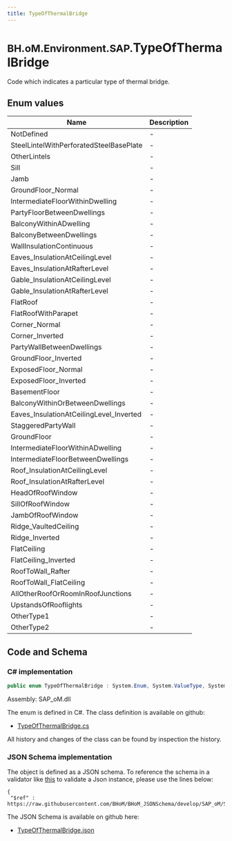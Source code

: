 ```yaml
---
title: TypeOfThermalBridge
---
```


# <small>BH.oM.Environment.SAP.</small>**TypeOfThermalBridge**

Code which indicates a particular type of thermal bridge.

## Enum values

| Name            | Description                                                    |
|-----------------|----------------------------------------------------------------|
| NotDefined |  -  |
| SteelLintelWithPerforatedSteelBasePlate |  -  |
| OtherLintels |  -  |
| Sill |  -  |
| Jamb |  -  |
| GroundFloor_Normal |  -  |
| IntermediateFloorWithinDwelling |  -  |
| PartyFloorBetweenDwellings |  -  |
| BalconyWithinADwelling |  -  |
| BalconyBetweenDwellings |  -  |
| WallInsulationContinuous |  -  |
| Eaves_InsulationAtCeilingLevel |  -  |
| Eaves_InsulationAtRafterLevel |  -  |
| Gable_InsulationAtCeilingLevel |  -  |
| Gable_InsulationAtRafterLevel |  -  |
| FlatRoof |  -  |
| FlatRoofWithParapet |  -  |
| Corner_Normal |  -  |
| Corner_Inverted |  -  |
| PartyWallBetweenDwellings |  -  |
| GroundFloor_Inverted |  -  |
| ExposedFloor_Normal |  -  |
| ExposedFloor_Inverted |  -  |
| BasementFloor |  -  |
| BalconyWithinOrBetweenDwellings |  -  |
| Eaves_InsulationAtCeilingLevel_Inverted |  -  |
| StaggeredPartyWall |  -  |
| GroundFloor |  -  |
| IntermediateFloorWithinADwelling |  -  |
| IntermediateFloorBetweenDwellings |  -  |
| Roof_InsulationAtCeilingLevel |  -  |
| Roof_InsulationAtRafterLevel |  -  |
| HeadOfRoofWindow |  -  |
| SillOfRoofWindow |  -  |
| JambOfRoofWindow |  -  |
| Ridge_VaultedCeiling |  -  |
| Ridge_Inverted |  -  |
| FlatCeiling |  -  |
| FlatCeiling_Inverted |  -  |
| RoofToWall_Rafter |  -  |
| RoofToWall_FlatCeiling |  -  |
| AllOtherRoofOrRoomInRoofJunctions |  -  |
| UpstandsOfRooflights |  -  |
| OtherType1 |  -  |
| OtherType2 |  -  |


## Code and Schema

### C# implementation

``` C# title="C#"
public enum TypeOfThermalBridge : System.Enum, System.ValueType, System.IComparable, System.ISpanFormattable, System.IFormattable, System.IConvertible
```

Assembly: SAP_oM.dll

The enum is defined in C#. The class definition is available on github:

- [TypeOfThermalBridge.cs](https://github.com/BHoM/SAP_Toolkit/blob/develop/SAP_oM/Enums\TypeOfThermalBridge.cs)

All history and changes of the class can be found by inspection the history.
### JSON Schema implementation

The object is defined as a JSON schema. To reference the schema in a validator like [this](https://www.jsonschemavalidator.net/) to validate a Json instance, please use the lines below:

``` { .json .copy .select } title="JSON Schema"
{
 "$ref" : https://raw.githubusercontent.com/BHoM/BHoM_JSONSchema/develop/SAP_oM/SAP/TypeOfThermalBridge.json}
```

The JSON Schema is available on github here:

- [TypeOfThermalBridge.json](https://github.com/BHoM/BHoM_JSONSchema/blob/develop/SAP_oM/SAP/TypeOfThermalBridge.json)
